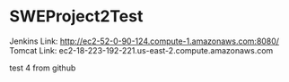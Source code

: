 # SWEProject2Test
Jenkins Link: http://ec2-52-0-90-124.compute-1.amazonaws.com:8080/
Tomcat Link:  ec2-18-223-192-221.us-east-2.compute.amazonaws.com

test 4 from github 
